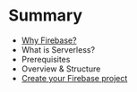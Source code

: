 # Summary

* [Why Firebase?](chapter1.md)
* What is Serverless?
* Prerequisites
* Overview & Structure
* [Create your Firebase project](README.md)

